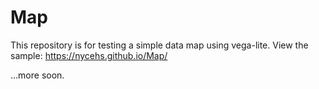# Map
This repository is for testing a simple data map using vega-lite. 
View the sample: https://nycehs.github.io/Map/

...more soon.
